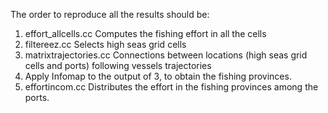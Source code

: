 The order to reproduce all the results should be:
1. effort_allcells.cc Computes the fishing effort in all the cells
2. filtereez.cc Selects high seas grid cells
3. matrixtrajectories.cc Connections between locations (high seas grid cells and ports) following vessels trajectories
4. Apply Infomap to the output of 3, to obtain the fishing provinces.
5. effortincom.cc Distributes the effort in the fishing provinces among the ports.
